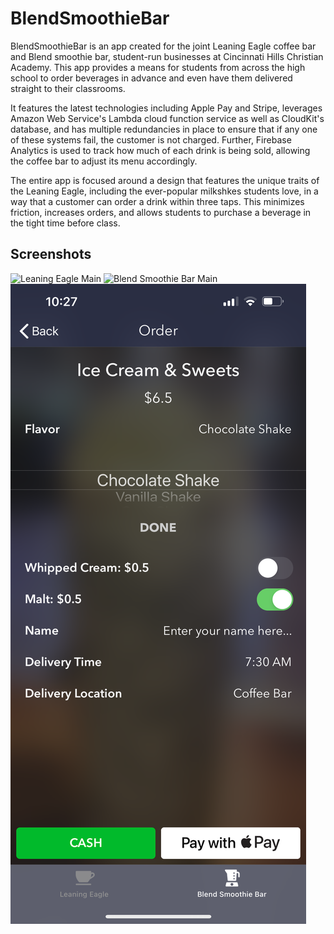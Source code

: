 # BlendSmoothieBar

BlendSmoothieBar is an app created for the joint Leaning Eagle coffee bar and Blend smoothie bar, student-run businesses at Cincinnati Hills Christian Academy. This app provides a means for students from across the high school to order beverages in advance and even have them delivered straight to their classrooms. 

It features the latest technologies including Apple Pay and Stripe, leverages Amazon Web Service's Lambda cloud function service as well as CloudKit's database, and has multiple redundancies in place to ensure that if any one of these systems fail, the customer is not charged. Further, Firebase Analytics is used to track how much of each drink is being sold, allowing the coffee bar to adjust its menu accordingly.

The entire app is focused around a design that features the unique traits of the Leaning Eagle, including the ever-popular milkshkes students love, in a way that a customer can order a drink within three taps. This minimizes friction, increases orders, and allows students to purchase a beverage in the tight time before class.

## Screenshots
![Leaning Eagle Main](readme-images/leaningeagle.PNG)
![Blend Smoothie Bar Main](readme-images/blend.PNG)
![Order Page](readme-images/order.PNG)
